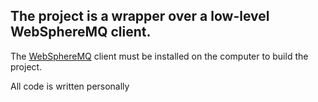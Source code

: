 ## The project is a wrapper over a low-level WebSphereMQ client.

The [WebSphereMQ](http://www-01.ibm.com/support/docview.wss?uid=swg24037500) client must be installed on the computer to build the project.

All code is written personally